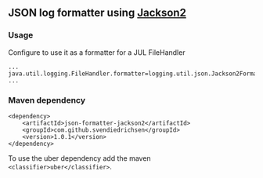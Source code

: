 ## JSON log formatter using [Jackson2](https://github.com/FasterXML/jackson)

### Usage
Configure to use it as a formatter for a JUL FileHandler
```
...
java.util.logging.FileHandler.formatter=logging.util.json.Jackson2Formatter
...
```

### Maven dependency
```
<dependency>
    <artifactId>json-formatter-jackson2</artifactId>
    <groupId>com.github.svendiedrichsen</groupId>
    <version>1.0.1</version>
</dependency>
```
To use the uber dependency add the maven `<classifier>uber</classifier>`.
